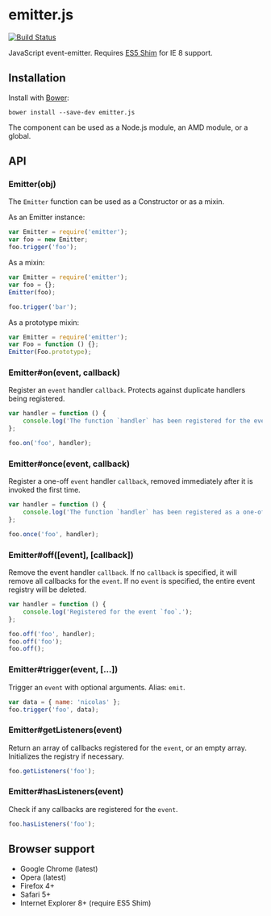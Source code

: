 # emitter.js

[![Build Status](https://secure.travis-ci.org/necolas/emitter.js.png?branch=master)](http://travis-ci.org/necolas/emitter.js)

JavaScript event-emitter. Requires [ES5
Shim](https://github.com/kriskowal/es5-shim) for IE 8 support.

## Installation

Install with [Bower](http://bower.io):

```
bower install --save-dev emitter.js
```

The component can be used as a Node.js module, an AMD module, or a global.

## API

### Emitter(obj)

The `Emitter` function can be used as a Constructor or as a mixin.

As an Emitter instance:

```js
var Emitter = require('emitter');
var foo = new Emitter;
foo.trigger('foo');
```

As a mixin:

```js
var Emitter = require('emitter');
var foo = {};
Emitter(foo);

foo.trigger('bar');
```

As a prototype mixin:

```js
var Emitter = require('emitter');
var Foo = function () {};
Emitter(Foo.prototype);
```

### Emitter#on(event, callback)

Register an `event` handler `callback`. Protects against duplicate handlers
being registered.

```js
var handler = function () {
    console.log('The function `handler` has been registered for the event `foo`.');
};

foo.on('foo', handler);
```

### Emitter#once(event, callback)

Register a one-off `event` handler `callback`, removed immediately after it is
invoked the first time.

```js
var handler = function () {
    console.log('The function `handler` has been registered as a one-off callback for the event `foo`.');
};

foo.once('foo', handler);
```

### Emitter#off([event], [callback])

Remove the event handler `callback`. If no `callback` is specified, it will
remove all callbacks for the `event`. If no `event` is specified, the entire
event registry will be deleted.

```js
var handler = function () {
    console.log('Registered for the event `foo`.');
};

foo.off('foo', handler);
foo.off('foo');
foo.off();
```

### Emitter#trigger(event, [...])

Trigger an `event` with optional arguments. Alias: `emit`.

```js
var data = { name: 'nicolas' };
foo.trigger('foo', data);
```

### Emitter#getListeners(event)

Return an array of callbacks registered for the `event`, or an empty array.
Initializes the registry if necessary.

```js
foo.getListeners('foo');
```

### Emitter#hasListeners(event)

Check if any callbacks are registered for the `event`.

```js
foo.hasListeners('foo');
```

## Browser support

* Google Chrome (latest)
* Opera (latest)
* Firefox 4+
* Safari 5+
* Internet Explorer 8+ (require ES5 Shim)
